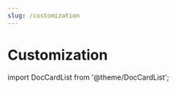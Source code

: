 ```yaml
---
slug: /customization
---
```


# Customization
import DocCardList from '@theme/DocCardList';

<DocCardList />